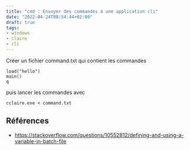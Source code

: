 ```yaml
---
title: "cmd : Envoyer des commandes à une application cli"
date: "2022-04-24T08:54:44+02:00"
draft: true
tags:
- windows
- claire
- cli
---
```


Créer un fichier command.txt qui contient les commandes 

```
load("hello")
main()
q
```

puis lancer les commandes avec 
```
cclaire.exe < command.txt
```



## Références
* https://stackoverflow.com/questions/10552812/defining-and-using-a-variable-in-batch-file
